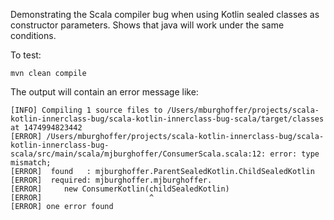 Demonstrating the Scala compiler bug when using Kotlin sealed classes as constructor parameters.  Shows that java will work under the same conditions.

To test:

`mvn clean compile`

The output will contain an error message like: 

```
[INFO] Compiling 1 source files to /Users/mburghoffer/projects/scala-kotlin-innerclass-bug/scala-kotlin-innerclass-bug-scala/target/classes at 1474994823442
[ERROR] /Users/mburghoffer/projects/scala-kotlin-innerclass-bug/scala-kotlin-innerclass-bug-scala/src/main/scala/mjburghoffer/ConsumerScala.scala:12: error: type mismatch;
[ERROR]  found   : mjburghoffer.ParentSealedKotlin.ChildSealedKotlin
[ERROR]  required: mjburghoffer.mjburghoffer.
[ERROR]     new ConsumerKotlin(childSealedKotlin)
[ERROR]                        ^
[ERROR] one error found
```

